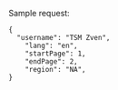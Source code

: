 Sample request: 
```
{
  "username": "TSM Zven",
	"lang": "en",
	"startPage": 1,
	"endPage": 2,
	"region": "NA",
}
```